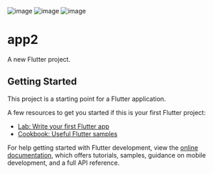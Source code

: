 ![image](https://github.com/user-attachments/assets/5a2f7f61-2a84-45ae-a465-b1cb83c037c2)
![image](https://github.com/user-attachments/assets/47276936-191f-44f9-a9cf-7cb67305108a)
![image](https://github.com/user-attachments/assets/7f045b33-5a52-4c6a-93dd-59ea634bcab7)




# app2

A new Flutter project.

## Getting Started

This project is a starting point for a Flutter application.

A few resources to get you started if this is your first Flutter project:

- [Lab: Write your first Flutter app](https://docs.flutter.dev/get-started/codelab)
- [Cookbook: Useful Flutter samples](https://docs.flutter.dev/cookbook)

For help getting started with Flutter development, view the
[online documentation](https://docs.flutter.dev/), which offers tutorials,
samples, guidance on mobile development, and a full API reference.
